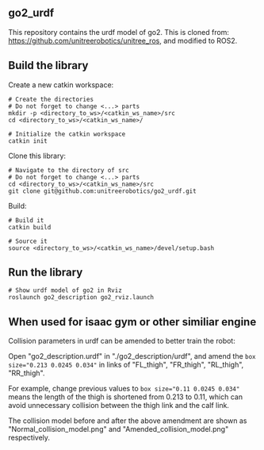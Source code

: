 ## go2_urdf
This repository contains the urdf model of go2. This is cloned from: https://github.com/unitreerobotics/unitree_ros, and modified to ROS2.


## Build the library
Create a new catkin workspace:
```
# Create the directories
# Do not forget to change <...> parts
mkdir -p <directory_to_ws>/<catkin_ws_name>/src
cd <directory_to_ws>/<catkin_ws_name>/

# Initialize the catkin workspace
catkin init
```

Clone this library:
```
# Navigate to the directory of src
# Do not forget to change <...> parts
cd <directory_to_ws>/<catkin_ws_name>/src
git clone git@github.com:unitreerobotics/go2_urdf.git
```

Build:
```
# Build it
catkin build

# Source it
source <directory_to_ws>/<catkin_ws_name>/devel/setup.bash
```



## Run the library
```
# Show urdf model of go2 in Rviz
roslaunch go2_description go2_rviz.launch

```

## When used for isaac gym or other similiar engine 

Collision parameters in urdf can be amended to better train the robot:

Open "go2_description.urdf" in "./go2_description/urdf",
and amend the ` box size="0.213 0.0245 0.034" ` in links of "FL_thigh", "FR_thigh", "RL_thigh", "RR_thigh".

For example, change previous values to ` box size="0.11 0.0245 0.034" ` means the length of the thigh is shortened from 0.213 to 0.11, which can avoid unnecessary collision between the thigh link and the calf link. 

The collision model before and after the above amendment are shown as "Normal_collision_model.png" and "Amended_collision_model.png" respectively.


